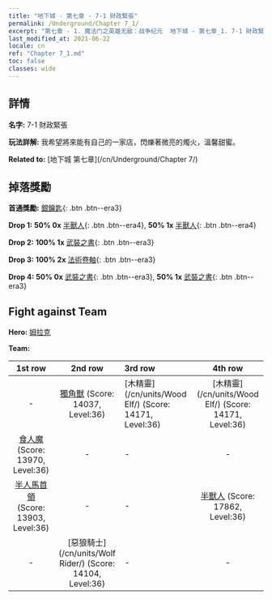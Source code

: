 ```yaml
---
title: "地下城 - 第七章 - 7-1 財政緊張"
permalink: /Underground/Chapter 7_1/
excerpt: "第七章 - 1. 魔法门之英雄无敌：战争纪元  地下城 - 第七章_1. 7-1 財政緊張"
last_modified_at: 2021-06-22
locale: cn
ref: "Chapter 7_1.md"
toc: false
classes: wide
---
```


## 詳情

 **名字:** 7-1 財政緊張

 **玩法詳解:**       我希望將來能有自己的一家店，閃爍著微亮的燭火，溫馨甜蜜。

 **Related to:** [地下城 第七章](/cn/Underground/Chapter 7/)

## 掉落獎勵

 **首通獎勵:** [銀鑰匙](/cn/Items/con_693/){: .btn .btn--era3}

 **Drop 1:** **50% 0x** [半獸人](/cn/Items/unt_219/){: .btn .btn--era4}, **50% 1x** [半獸人](/cn/Items/unt_219/){: .btn .btn--era4}

 **Drop 2:** **100% 1x** [武裝之書](/cn/Items/mat_32/){: .btn .btn--era3}

 **Drop 3:** **100% 2x** [法術卷軸](/cn/Items/con_694/){: .btn .btn--era3}

 **Drop 4:** **50% 0x** [武裝之書](/cn/Items/mat_25/){: .btn .btn--era3}, **50% 1x** [武裝之書](/cn/Items/mat_25/){: .btn .btn--era3}


## Fight against Team
 **Hero:** [姆拉克](/cn/heroes/Mullich/)

 **Team:**


  | 1st row | 2nd row | 3rd row | 4th row |
  |:----:|:----:|:----|:----:|
  | - | [獨角獸](/cn/units/Unicorn/) (Score: 14037, Level:36)  | [木精靈](/cn/units/Wood Elf/) (Score: 14171, Level:36)  | [木精靈](/cn/units/Wood Elf/) (Score: 14171, Level:36)  |
  | [食人魔](/cn/units/Ogre/) (Score: 13970, Level:36)  | - | - | - |
  | [半人馬首領](/cn/units/Centaur/) (Score: 13903, Level:36)  | - | - | [半獸人](/cn/units/Orc/) (Score: 17862, Level:36)  |
  | - | [惡狼騎士](/cn/units/Wolf Rider/) (Score: 14104, Level:36)  | - | - |



